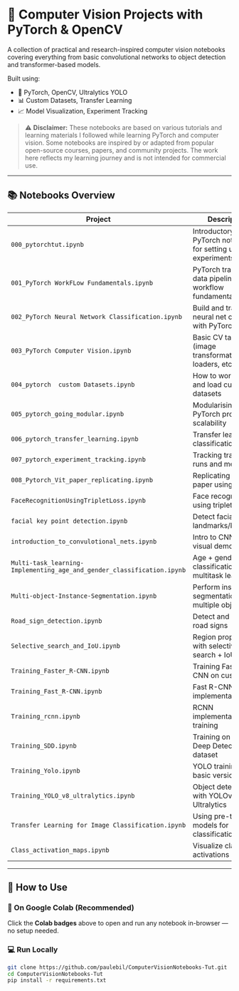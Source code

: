 # 🧠 Computer Vision Projects with PyTorch & OpenCV

A collection of practical and research-inspired computer vision notebooks covering everything from basic convolutional networks to object detection and transformer-based models.

Built using:
- 🔧 PyTorch, OpenCV, Ultralytics YOLO
- 📊 Custom Datasets, Transfer Learning
- 📈 Model Visualization, Experiment Tracking

> ⚠️ **Disclaimer:** These notebooks are based on various tutorials and learning materials I followed while learning PyTorch and computer vision. Some notebooks are inspired by or adapted from popular open-source courses, papers, and community projects. The work here reflects my learning journey and is not intended for commercial use.

---

## 📚 Notebooks Overview

| Project | Description | Colab |
|--------|-------------|--------|
| `000_pytorchtut.ipynb` | Introductory PyTorch notebook for setting up CV experiments | 🔗 |
| `001_PyTorch WorkFLow Fundamentals.ipynb` | PyTorch training and data pipeline workflow fundamentals | 🔗 |
| `002_PyTorch Neural Network Classification.ipynb` | Build and train a neural net classifier with PyTorch | 🔗 |
| `003_PyTorch Computer Vision.ipynb` | Basic CV tasks (image transformations, loaders, etc.) | 🔗 |
| `004_pytorch  custom Datasets.ipynb` | How to work with and load custom datasets | 🔗 |
| `005_pytorch_going_modular.ipynb` | Modularising PyTorch projects for scalability | 🔗 |
| `006_pytorch_transfer_learning.ipynb` | Transfer learning for classification | 🔗 |
| `007_pytorch_experiment_tracking.ipynb` | Tracking training runs and metrics | 🔗 |
| `008_Pytorch_Vit_paper_replicating.ipynb` | Replicating ViT paper using PyTorch | 🔗 |
| `FaceRecognitionUsingTripletLoss.ipynb` | Face recognition using triplet loss | 🔗 |
| `facial key point detection.ipynb` | Detect facial landmarks/keypoints | 🔗 |
| `introduction_to_convulotional_nets.ipynb` | Intro to CNNs with visual demos | 🔗 |
| `Multi-task_learning-Implementing_age_and_gender_classification.ipynb` | Age + gender classification via multitask learning | 🔗 |
| `Multi-object-Instance-Segmentation.ipynb` | Perform instance segmentation on multiple objects | 🔗 |
| `Road_sign_detection.ipynb` | Detect and classify road signs | 🔗 |
| `Selective_search_and_IoU.ipynb` | Region proposals with selective search + IoU calc | 🔗 |
| `Training_Faster_R-CNN.ipynb` | Training Faster R-CNN on custom data | 🔗 |
| `Training_Fast_R-CNN.ipynb` | Fast R-CNN training implementation | 🔗 |
| `Training_rcnn.ipynb` | RCNN implementation and training | 🔗 |
| `Training_SDD.ipynb` | Training on Simple Deep Detection dataset | 🔗 |
| `Training_Yolo.ipynb` | YOLO training using basic versions | 🔗 |
| `Training_YOLO_v8_ultralytics.ipynb` | Object detection with YOLOv8 and Ultralytics | 🔗 |
| `Transfer Learning for Image Classification.ipynb` | Using pre-trained models for classification | 🔗 |
| `Class_activation_maps.ipynb` | Visualize class activations (CAMs) | 🔗 |

---

## 🚀 How to Use

### 📌 On Google Colab (Recommended)
Click the **Colab badges** above to open and run any notebook in-browser — no setup needed.

### 💻 Run Locally
```bash
git clone https://github.com/paulebil/ComputerVisionNotebooks-Tut.git
cd ComputerVisionNotebooks-Tut
pip install -r requirements.txt
